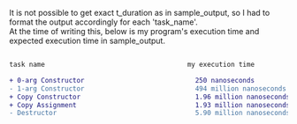It is not possible to get exact t_duration as in sample_output, so I had to format the output accordingly for each 'task_name'.  
At the time of writing this, below is my program's execution time and expected execution time in sample_output.

```diff

task name                                    my execution time                            sample_output

+ 0-arg Constructor                            250 nanoseconds                              400 nanoseconds
- 1-arg Constructor                            494 million nanoseconds                      101 million nanoseconds
+ Copy Constructor                             1.96 million nanoseconds                     9.42 million nanoseconds
+ Copy Assignment                              1.93 million nanoseconds                     9.65 million nanoseconds
- Destructor                                   5.90 million nanoseconds                     5.81 million nanoseconds

```
